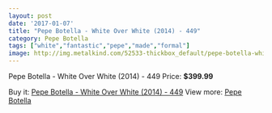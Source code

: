 ```yaml
---
layout: post
date: '2017-01-07'
title: "Pepe Botella - White Over White (2014) - 449"
category: Pepe Botella
tags: ["white","fantastic","pepe","made","formal"]
image: http://img.metalkind.com/52533-thickbox_default/pepe-botella-white-over-white-2014-449.jpg
---
```

Pepe Botella - White Over White (2014) - 449
Price: **$399.99**
<a href="https://www.metalkind.com/en/pepe-botella/14566-pepe-botella-white-over-white-2014-449.html"><amp-img layout="responsive" width="600" height="600" src="//img.metalkind.com/52533-thickbox_default/pepe-botella-white-over-white-2014-449.jpg" alt="Pepe Botella - White Over White (2014) - 449 0" /></a>
<a href="https://www.metalkind.com/en/pepe-botella/14566-pepe-botella-white-over-white-2014-449.html"><amp-img layout="responsive" width="600" height="600" src="//img.metalkind.com/52534-thickbox_default/pepe-botella-white-over-white-2014-449.jpg" alt="Pepe Botella - White Over White (2014) - 449 1" /></a>
<a href="https://www.metalkind.com/en/pepe-botella/14566-pepe-botella-white-over-white-2014-449.html"><amp-img layout="responsive" width="600" height="600" src="//img.metalkind.com/52535-thickbox_default/pepe-botella-white-over-white-2014-449.jpg" alt="Pepe Botella - White Over White (2014) - 449 2" /></a>
<a href="https://www.metalkind.com/en/pepe-botella/14566-pepe-botella-white-over-white-2014-449.html"><amp-img layout="responsive" width="600" height="600" src="//img.metalkind.com/52536-thickbox_default/pepe-botella-white-over-white-2014-449.jpg" alt="Pepe Botella - White Over White (2014) - 449 3" /></a>
<a href="https://www.metalkind.com/en/pepe-botella/14566-pepe-botella-white-over-white-2014-449.html"><amp-img layout="responsive" width="600" height="600" src="//img.metalkind.com/52537-thickbox_default/pepe-botella-white-over-white-2014-449.jpg" alt="Pepe Botella - White Over White (2014) - 449 4" /></a>

Buy it: [Pepe Botella - White Over White (2014) - 449](https://www.metalkind.com/en/pepe-botella/14566-pepe-botella-white-over-white-2014-449.html "Pepe Botella - White Over White (2014) - 449")
View more: [Pepe Botella](https://www.metalkind.com/en/100-pepe-botella "Pepe Botella")